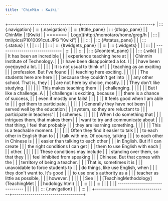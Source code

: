```yaml
---
title: 'ChinMin - Kwiki'
---
```


+-----------------------------------+-----------------------------------+
| ::: {.navigation}                 | ::: {.navigation}                 |
| ::: {#title_pane}                 | ::: {#logo_pane}                  |
| ChinMin                           | ![Kwiki                           |
| =======                           | Logo](http://momotaro/home/greg/h |
| :::                               | tml/pics/P1010091cut.JPG "Kwiki") |
|                                   | :::                               |
| ::: {#status_pane}                |                                   |
| ::: {.status}                     | \                                 |
| :::                               |                                   |
| :::                               | ::: {#widgets_pane}               |
| :::                               | ::: {.widgets}                    |
|                                   | :::                               |
| -------------------------------   | :::                               |
|                                   | :::                               |
| ::: {#content_pane}               |                                   |
| ::: {.wiki}                       |                                   |
| It has been an incredible         |                                   |
| experience teaching here at       |                                   |
| Chinmin Institute of Technology.  |                                   |
| I have been disappointed a lot. I |                                   |
| have been overjoyed a lot.        |                                   |
|                                   |                                   |
| It is not usual to think of       |                                   |
| teaching as an exciting           |                                   |
| profession. But I\'ve found       |                                   |
| teaching here exciting.           |                                   |
|                                   |                                   |
| The students here are here        |                                   |
| because they couldn\'t get into   |                                   |
| any other school. That is, they   |                                   |
| are not here by choice, mostly.   |                                   |
| They don\'t like studying.        |                                   |
|                                   |                                   |
| This makes teaching them          |                                   |
| challenging.                      |                                   |
|                                   |                                   |
| But I like a challenge. A         |                                   |
| challenge is exciting, because    |                                   |
| there is a chance of success,     |                                   |
| even if mostly one fails!         |                                   |
|                                   |                                   |
| It feels good when I am able to   |                                   |
| get them to participate.          |                                   |
|                                   |                                   |
| Generally they have not been      |                                   |
| served well by the education      |                                   |
| system, so they are reluctant to  |                                   |
| participate in teachers\'         |                                   |
| schemes.                          |                                   |
|                                   |                                   |
| When I do something that          |                                   |
| intrigues them, that makes them   |                                   |
| want to try and communicate about |                                   |
| that thing, I feel that probably  |                                   |
| they are learning something.      |                                   |
|                                   |                                   |
| This is a teachable moment.       |                                   |
|                                   |                                   |
| Often they find it easier to talk |                                   |
| to each other in English than to  |                                   |
| talk with me. Of course, talking  |                                   |
| to each other in Chinese is       |                                   |
| easier than talking to each other |                                   |
| in English. But if I can create   |                                   |
| the right conditions I can get    |                                   |
| them to use English with each     |                                   |
| other.                            |                                   |
|                                   |                                   |
| These conditions may include      |                                   |
| standing over them, so that they  |                                   |
| feel inhibited from speaking      |                                   |
| Chinese. But that comes with the  |                                   |
| territory of being a teacher.     |                                   |
| That is, sometimes it is          |                                   |
| unavoidable to force students to  |                                   |
| do things, like use English, when |                                   |
| they don\'t want to. It\'s good   |                                   |
| to use one\'s authority as a      |                                   |
| teacher as little as possible,    |                                   |
| however.                          |                                   |
|                                   |                                   |
| See                               |                                   |
| [TeachingMethodology](TeachingMet |                                   |
| hodology.html)                    |                                   |
| :::                               |                                   |
| :::                               |                                   |
|                                   |                                   |
| -------------------------------   |                                   |
|                                   |                                   |
| ::: {.navigation}                 |                                   |
| :::                               |                                   |
+-----------------------------------+-----------------------------------+
